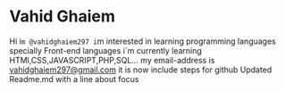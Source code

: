 # Vahid Ghaiem
Hi i`m @vahidghaiem297
i`m interested in learning programming languages specially Front-end languages 
i`m currently learning HTMl,CSS,JAVASCRIPT,PHP,SQL...
my email-address is vahidghaiem297@gmail.com
it is now include steps for github
Updated Readme.md with a line about focus
